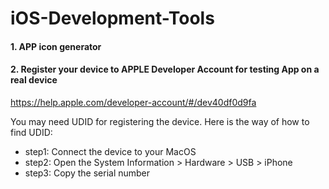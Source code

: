 # iOS-Development-Tools

#### 1. APP icon generator

#### 2. Register your device to APPLE Developer Account for testing App on a real device 
https://help.apple.com/developer-account/#/dev40df0d9fa

You may need UDID for registering the device.
Here is the way of how to find UDID: 
 - step1: Connect the device to your MacOS 
 - step2: Open the System Information > Hardware > USB > iPhone 
 - step3: Copy the serial number
